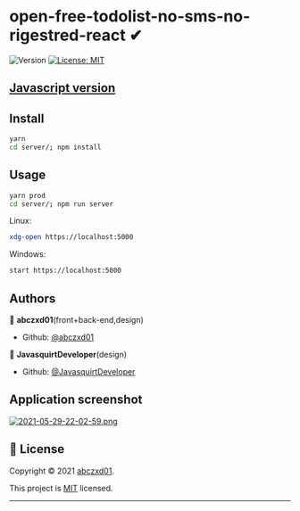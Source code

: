 # open-free-todolist-no-sms-no-rigestred-react ✔
![Version](https://img.shields.io/badge/version-1.0-blue.svg?cacheSeconds=2592000)
[![License: MIT](https://img.shields.io/github/license/abczxd01/open-free-todolist-no-sms-no-rigestred)](https://github.com/abczxd01/open-free-todolist-no-sms-no-rigestred/blob/master/LICENSE)

## [Javascript version](https://github.com/abczxd01/open-free-todolist-no-sms-no-rigestred-react)

## Install

```sh
yarn
cd server/; npm install
```

## Usage
```sh
yarn prod
cd server/; npm run server
```
Linux:
```sh
xdg-open https://localhost:5000
```
Windows:
```sh
start https://localhost:5000
```

## Authors

👤 **abczxd01**(front+back-end,design)
* Github: [@abczxd01](https://github.com/abczxd01)

👤 **JavasquirtDeveloper**(design)
* Github: [@JavasquirtDeveloper](https://github.com/JavasquirtDeveloper)

## Application screenshot
[![2021-05-29-22-02-59.png](https://i.postimg.cc/MKmxXV0Y/2021-05-29-22-02-59.png)](https://postimg.cc/0bjhB6B6)

## 📝 License

Copyright © 2021 [abczxd01](https://github.com/abczxd01).

This project is [MIT](https://github.com/abczxd01/open-free-todolist-no-sms-no-rigestred-react/blob/master/LICENSE) licensed.

***
